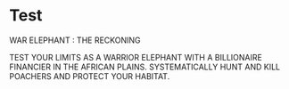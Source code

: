 Test
====

WAR ELEPHANT :  THE RECKONING

TEST YOUR LIMITS AS A WARRIOR ELEPHANT WITH A BILLIONAIRE FINANCIER IN THE AFRICAN PLAINS. SYSTEMATICALLY HUNT 
AND KILL POACHERS AND PROTECT YOUR HABITAT. 
